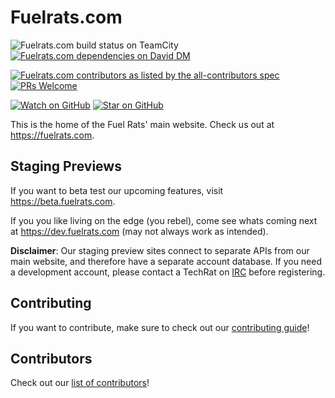 # Fuelrats.com

![Fuelrats.com build status on TeamCity][TCCI-badge]
[![Fuelrats.com dependencies on David DM][daviddm-badge]][daviddm]


[![Fuelrats.com contributors as listed by the all-contributors spec][contributors-badge]][contributors]
[![PRs Welcome][prs-badge]][prs]


[![Watch on GitHub][github-watch-badge]][github-watch]
[![Star on GitHub][github-star-badge]][github-star]

This is the home of the Fuel Rats' main website. Check us out at https://fuelrats.com.


## Staging Previews

If you want to beta test our upcoming features, visit https://beta.fuelrats.com.

If you you like living on the edge (you rebel), come see whats coming next at https://dev.fuelrats.com (may not always work as intended).

**Disclaimer**: Our staging preview sites connect to separate APIs from our main website, and therefore have a separate account database. If you need a development account, please contact a TechRat on [IRC][irc] before registering.

## Contributing

If you want to contribute, make sure to check out our [contributing guide][contributing]!

## Contributors

Check out our [list of contributors][contributors]!

[contributing]: CONTRIBUTING.md
[contributors]: CONTRIBUTORS.md
[contributors-badge]: https://img.shields.io/badge/all_contributors-8-orange.svg?style=flat-square
[code-of-conduct]: CODE_OF_CONDUCT.md
[code-of-conduct-badge]: https://img.shields.io/badge/code%20of-conduct-ff69b4.svg?style=flat-square
[codeclimate]: https://codeclimate.com/github/FuelRats/fuelrats.com
[codeclimate-badge]: https://img.shields.io/codeclimate/github/FuelRats/fuelrats.com.svg?style=flat-square
[coveralls]: https://coveralls.io/github/FuelRats/fuelrats.com
[coveralls-badge]: https://img.shields.io/coveralls/FuelRats/fuelrats.com.svg?style=flat-square
[daviddm]: https://david-dm.org/Fuelrats/fuelrats.com
[daviddm-badge]: https://img.shields.io/david/Fuelrats/fuelrats.com.svg?style=flat-square
[github-watch]: https://github.com/FuelRats/fuelrats.com/watchers
[github-watch-badge]: https://img.shields.io/github/watchers/FuelRats/fuelrats.com.svg?style=social
[github-star]: https://github.com/FuelRats/fuelrats.com/stargazers
[github-star-badge]: https://img.shields.io/github/stars/FuelRats/fuelrats.com.svg?style=social
[irc]: https://kiwi.fuelrats.com:7778/
[prs]: CONTRIBUTING.md
[prs-badge]: https://img.shields.io/badge/PRs-welcome-brightgreen.svg?style=flat-square
[TCCI-badge]: https://img.shields.io/teamcity/build/s/FuelratsCom_NextJsBuild?server=https%3A%2F%2Fteamcity.fuelrats.com&style=flat-square
